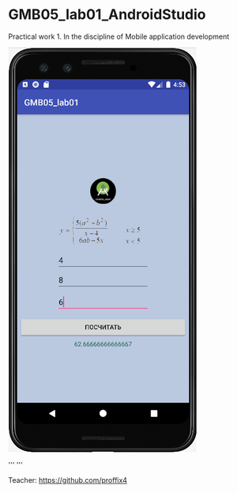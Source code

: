 # GMB05_lab01_AndroidStudio
Practical work 1. In the discipline of Mobile application development

![Screenshot](screenshot.png)

''' '''

Teacher: https://github.com/proffix4
